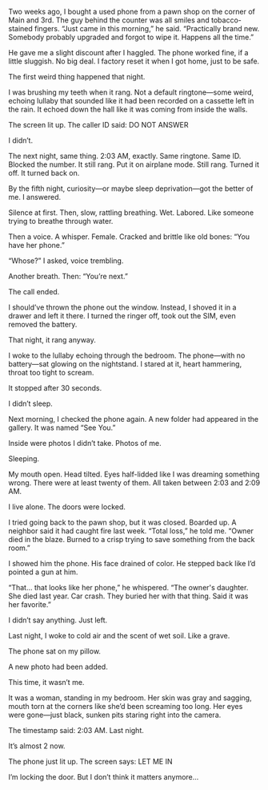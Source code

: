 Two weeks ago, I bought a used phone from a pawn shop on the corner of Main and 3rd. The guy behind the counter was all smiles and tobacco-stained fingers. “Just came in this morning,” he said. “Practically brand new. Somebody probably upgraded and forgot to wipe it. Happens all the time.”

He gave me a slight discount after I haggled. The phone worked fine, if a little sluggish. No big deal. I factory reset it when I got home, just to be safe.

The first weird thing happened that night.

I was brushing my teeth when it rang. Not a default ringtone—some weird, echoing lullaby that sounded like it had been recorded on a cassette left in the rain. It echoed down the hall like it was coming from inside the walls.

The screen lit up. The caller ID said:
DO NOT ANSWER

I didn’t.

The next night, same thing. 2:03 AM, exactly. Same ringtone. Same ID.
Blocked the number. It still rang.
Put it on airplane mode. Still rang.
Turned it off. It turned back on.

By the fifth night, curiosity—or maybe sleep deprivation—got the better of me. I answered.

Silence at first. Then, slow, rattling breathing. Wet. Labored. Like someone trying to breathe through water.

Then a voice. A whisper. Female. Cracked and brittle like old bones:
“You have her phone.”

“Whose?” I asked, voice trembling.

Another breath. Then:
“You’re next.”

The call ended.

I should’ve thrown the phone out the window. Instead, I shoved it in a drawer and left it there. I turned the ringer off, took out the SIM, even removed the battery.

That night, it rang anyway.

I woke to the lullaby echoing through the bedroom. The phone—with no battery—sat glowing on the nightstand. I stared at it, heart hammering, throat too tight to scream.

It stopped after 30 seconds.

I didn’t sleep.

Next morning, I checked the phone again. A new folder had appeared in the gallery. It was named “See You.”

Inside were photos I didn’t take.
Photos of me.

Sleeping.

My mouth open. Head tilted. Eyes half-lidded like I was dreaming something wrong. There were at least twenty of them. All taken between 2:03 and 2:09 AM.

I live alone. The doors were locked.

I tried going back to the pawn shop, but it was closed. Boarded up. A neighbor said it had caught fire last week. “Total loss,” he told me. “Owner died in the blaze. Burned to a crisp trying to save something from the back room.”

I showed him the phone. His face drained of color. He stepped back like I’d pointed a gun at him.

“That… that looks like her phone,” he whispered. “The owner's daughter. She died last year. Car crash. They buried her with that thing. Said it was her favorite.”

I didn’t say anything. Just left.

Last night, I woke to cold air and the scent of wet soil. Like a grave.

The phone sat on my pillow.

A new photo had been added.

This time, it wasn’t me.

It was a woman, standing in my bedroom. Her skin was gray and sagging, mouth torn at the corners like she’d been screaming too long. Her eyes were gone—just black, sunken pits staring right into the camera.

The timestamp said:
2:03 AM. Last night.

It’s almost 2 now.

The phone just lit up. The screen says:
LET ME IN

I’m locking the door. But I don’t think it matters anymore...